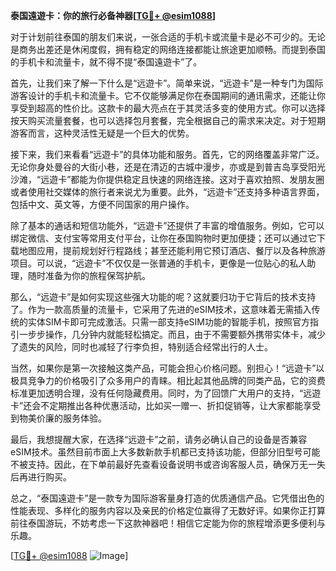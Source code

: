 **泰国遠遊卡：你的旅行必备神器[[TG💪+ @esim1088](https://t.me/s/esim1088)]**

对于计划前往泰国的朋友们来说，一张合适的手机卡或流量卡是必不可少的。无论是商务出差还是休闲度假，拥有稳定的网络连接都能让旅途更加顺畅。而提到泰国的手机卡和流量卡，就不得不提“泰国遠遊卡”了。

首先，让我们来了解一下什么是“远遊卡”。简单来说，“远遊卡”是一种专门为国际游客设计的手机卡和流量卡。它不仅能够满足你在泰国期间的通讯需求，还能让你享受到超高的性价比。这款卡的最大亮点在于其灵活多变的使用方式。你可以选择按天购买流量套餐，也可以选择包月套餐，完全根据自己的需求来决定。对于短期游客而言，这种灵活性无疑是一个巨大的优势。

接下来，我们来看看“远遊卡”的具体功能和服务。首先，它的网络覆盖非常广泛。无论你身处曼谷的大街小巷，还是在清迈的古城中漫步，亦或是到普吉岛享受阳光沙滩，“远遊卡”都能为你提供稳定且快速的网络连接。这对于喜欢拍照、发朋友圈或者使用社交媒体的旅行者来说尤为重要。此外，“远遊卡”还支持多种语言界面，包括中文、英文等，方便不同国家的用户操作。

除了基本的通话和短信功能外，“远遊卡”还提供了丰富的增值服务。例如，它可以绑定微信、支付宝等常用支付平台，让你在泰国购物时更加便捷；还可以通过它下载地图应用，提前规划好行程路线；甚至还能利用它预订酒店、餐厅以及各种旅游项目。可以说，“远遊卡”不仅仅是一张普通的手机卡，更像是一位贴心的私人助理，随时准备为你的旅程保驾护航。

那么，“远遊卡”是如何实现这些强大功能的呢？这就要归功于它背后的技术支持了。作为一款高质量的流量卡，它采用了先进的eSIM技术，这意味着无需插入传统的实体SIM卡即可完成激活。只需一部支持eSIM功能的智能手机，按照官方指引一步步操作，几分钟内就能轻松搞定。而且，由于不需要额外携带实体卡，减少了遗失的风险，同时也减轻了行李负担，特别适合经常出行的人士。

当然，如果你是第一次接触这类产品，可能会担心价格问题。别担心！“远遊卡”以极具竞争力的价格吸引了众多用户的青睐。相比起其他品牌的同类产品，它的资费标准更加透明合理，没有任何隐藏费用。同时，为了回馈广大用户的支持，“远遊卡”还会不定期推出各种优惠活动，比如买一赠一、折扣促销等，让大家都能享受到物美价廉的服务体验。

最后，我想提醒大家，在选择“远遊卡”之前，请务必确认自己的设备是否兼容eSIM技术。虽然目前市面上大多数新款手机都已支持该功能，但部分旧型号可能不被支持。因此，在下单前最好先查看设备说明书或咨询客服人员，确保万无一失后再进行购买。

总之，“泰国遠遊卡”是一款专为国际游客量身打造的优质通信产品。它凭借出色的性能表现、多样化的服务内容以及亲民的价格定位赢得了无数好评。如果你正打算前往泰国游玩，不妨考虑一下这款神器吧！相信它定能为你的旅程增添更多便利与乐趣。

[[TG💪+ @esim1088](https://t.me/s/esim1088) ![Image](https://i.postimg.cc/4NQfJmqS/Snipaste-2025-05-13-00-14-12.png)]